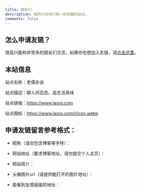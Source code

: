 ```yaml
---
title: 朋友们
description: 我的小伙伴们和一些有趣的站点。
comments: false
---
```


## 怎么申请友链？

很高兴能和非常多的朋友们交流，如果你也想加入友链，请[点击这里](mailto:i@laoru.com?subject=申请友链-老儒杂谈&body=昵称（请勿包含博客等字样）：%0D%0A网站地址（要求博客地址，请勿提交个人主页）：%0D%0A头像图片url（请提供能打开的图片地址）：%0D%0A网站简介：%0D%0A博客类型（生活类或技术类）：)。

## 本站信息

站点名称：老儒杂谈

站点描述：聊人间百态，品生活真味

站点链接：https://www.laoru.com

站点图标：https://www.laoru.com/i/icon.webp

## 申请友链留言参考格式：

- 昵称（请勿包含博客等字样）：

- 网站地址（要求博客地址，请勿提交个人主页）：

- 网站简介：

- 头像图片url（请提供能打开的图片地址）：

- 能看到友情链接的地址：
